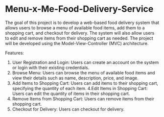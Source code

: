 # Menu-x-Me-Food-Delivery-Service
The goal of this project is to develop a web-based food delivery system that allows users to browse a menu of available food items, add them to a shopping cart, and checkout for delivery. The system will also allow users to edit and remove items from their shopping cart as needed. The project will be developed using the Model-View-Controller (MVC) architecture.

Features:

1. User Registration and Login: Users can create an account on the system or login with their existing credentials.
2. Browse Menu: Users can browse the menu of available food items and view their details such as name, description, price, and image.
3. Add Items to Shopping Cart: Users can add items to their shopping cart, specifying the quantity of each item.
4.Edit Items in Shopping Cart: Users can edit the quantity of items in their shopping cart.
5. Remove Items from Shopping Cart: Users can remove items from their shopping cart.
6. Checkout for Delivery: Users can checkout for delivery.
